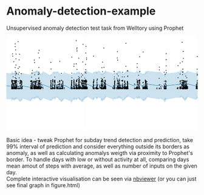 # Anomaly-detection-example
Unsupervised anomaly detection test task from Welltory using Prophet  

![Prophet preview](pic.png)

Basic idea - tweak Prophet for subday trend detection and prediction, take 99% interval of prediction and consider everything outside its borders as anomaly, as well as calculating anomalys weigth via proximity to Prophet's border. To handle days with low or without activity at all, comparing days mean amout  of steps with average, as well as number of inputs on the given day.  
Complete interactive visualisation can be seen via [nbviewer](https://nbviewer.jupyter.org/github/kondrasso/Anomaly-detection-example/blob/master/Welltory_test.ipynb) (or you can just see final graph in figure.html)
